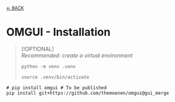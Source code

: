 <sub>[&larr; BACK](../)</sub>

# OMGUI - Installation

> [!OPTIONAL]  
> _Recommended: create a virtual environment_
>
> ```shell
> python -m venv .venv
> ```
>
> ```shell
> source .venv/bin/activate
> ```

```shell
# pip install omgui # To be published
pip install git+https://github.com/themoenen/omgui@gui_merge
```
